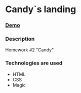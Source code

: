 # Candy`s landing

### [Demo](https://jukachu.github.io/candys_landing2/src/index.html)

### Description

Homework #2 "Candy"

### Technologies are used

- HTML
- CSS
- Magic
 
